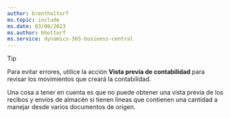 ```yaml
---
author: brentholtorf
ms.topic: include
ms.date: 03/08/2023
ms.author: bholtorf
ms.service: dynamics-365-business-central
---
```


> [!TIP]
> Para evitar errores, utilice la acción **Vista previa de contabilidad** para revisar los movimientos que creará la contabilidad. 
> 
> Una cosa a tener en cuenta es que no puede obtener una vista previa de los recibos y envíos de almacén si tienen líneas que contienen una cantidad a manejar desde varios documentos de origen.
